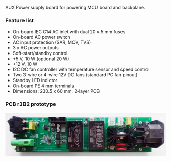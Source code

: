 AUX Power supply board for powering MCU board and backplane.

### Feature list

* On-board IEC C14 AC inlet with dual 20 x 5 mm fuses
* On-board AC power switch
* AC input protection (SAR, MOV, TVS)
* 3 x AC power outputs
* Soft-start/standby control
* +5 V, 10 W (optional 20 W)
* +12 V, 10 W
* I2C DC fan controller with temperature sensor and speed control
* Two 3-wire or 4-wire 12V DC fans (standard PC fan pinout)
* Standby LED indictor
* On-board PE 4 mm terminals
* Dimensions: 230.5 x 60 mm, 2-layer PCB

### PCB r3B2 prototype

![prototype](Images/AUX_PS_r3B2_prototype.jpg)
